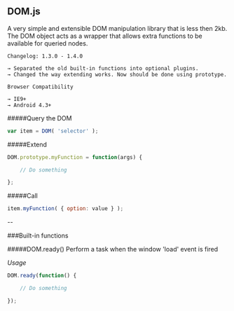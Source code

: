 ## DOM.js
A very simple and extensible DOM manipulation library that is less then 2kb. The DOM object acts as a wrapper that allows extra functions to be available for queried nodes.

```text
Changelog: 1.3.0 - 1.4.0

→ Separated the old built-in functions into optional plugins.
→ Changed the way extending works. Now should be done using prototype.
```

```text
Browser Compatibility

→ IE9+
→ Android 4.3+
```

#####Query the DOM
```javascript
var item = DOM( 'selector' );
```

#####Extend
```javascript
DOM.prototype.myFunction = function(args) {

	// Do something

};
```

#####Call
```javascript
item.myFunction( { option: value } );
```


--


###Built-in functions

#####DOM.ready()
Perform a task when the window 'load' event is fired

_Usage_
```javascript
DOM.ready(function() {

    // Do something

});
```
